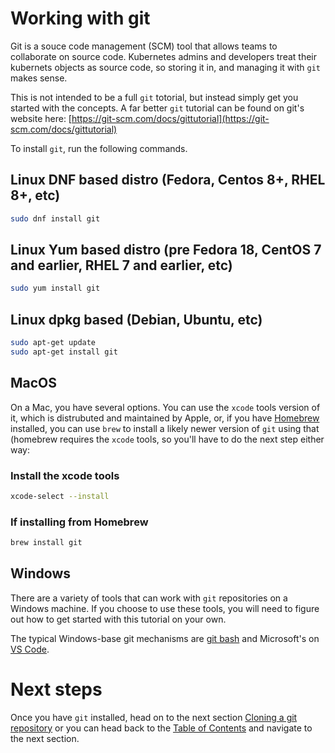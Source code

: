 # Working with git

Git is a souce code management (SCM) tool that allows teams
to collaborate on source code. Kubernetes admins and developers
treat their kubernets objects as source code, so storing it in,
and managing it with `git` makes sense.

This is not intended to be a full `git` totorial, but instead
simply get you started with the concepts. A far better `git` tutorial
can be found on git's website here: [https://git-scm.com/docs/gittutorial](https://git-scm.com/docs/gittutorial)

To install `git`, run the following commands. 

## Linux DNF based distro (Fedora, Centos 8+, RHEL 8+, etc)

```bash
sudo dnf install git
```

## Linux Yum based distro (pre Fedora 18, CentOS 7 and earlier, RHEL 7 and earlier, etc)

```bash
sudo yum install git
```

## Linux dpkg based (Debian, Ubuntu, etc)

```bash
sudo apt-get update
sudo apt-get install git
```

## MacOS

On a Mac, you have several options. You can use the `xcode` tools version of it,
which is distrubuted and maintained by Apple, or, if you have [Homebrew](https://docs.brew.sh/Installation)
installed, you can use `brew` to install a likely newer version of `git` using
that (homebrew requires the `xcode` tools, so you'll have to do the next step
either way:

### Install the xcode tools

```bash
xcode-select --install
```

### If installing from Homebrew

```bash
brew install git
```

## Windows

There are a variety of tools that can work with `git` repositories
on a Windows machine. If you choose to use these tools, you will
need to figure out how to get started with this tutorial on your
own.

The typical Windows-base git mechanisms are [git bash](https://git-scm.com/download/win)
and Microsoft's on [VS Code](https://code.visualstudio.com/download).

# Next steps

Once you have `git` installed, head on to the next section [Cloning a git repository](../02-Cloning-a-git-Repository)
or you can head back to the [Table of Contents](../) and navigate to the next section.
